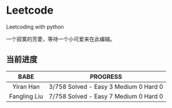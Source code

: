 # Leetcode
Leetcoding with python

一个寂寞的芳菱，等待一个小可爱来在此编辑。


## 当前进度

|     BABE      | PROGRESS                              |
| :-----------: | ------------------------------------- |
|   Yiran Han   | 3/758 Solved - Easy 3 Medium 0 Hard 0 |
| Fangling Liu  | 7/758 Solved - Easy 7 Medium 0 Hard 0 |


